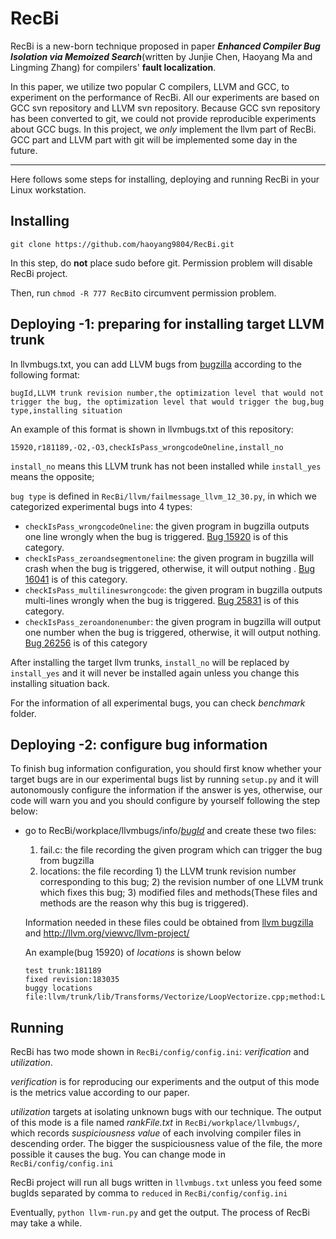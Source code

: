 # RecBi

RecBi is a new-born technique proposed in paper ***Enhanced Compiler Bug Isolation via Memoized Search***(written by Junjie Chen, Haoyang Ma and Lingming Zhang) for compilers' **fault localization**.

In this paper, we utilize two popular C compilers, LLVM and GCC, to experiment on the performance of RecBi. All our experiments are based on GCC svn repository and LLVM svn repository. Because GCC svn repository has been converted to git, we could not provide reproducible experiments about GCC bugs. In this project, we *only* implement the llvm part of RecBi. GCC part and LLVM part with git will be implemented some day in the future.

---

Here follows some steps for installing, deploying and running RecBi in your Linux workstation.

## Installing

`git clone https://github.com/haoyang9804/RecBi.git`

In this step, do **not** place sudo before git. Permission problem will disable RecBi project.

Then,  run `chmod -R 777 RecBi`to circumvent permission problem.

## Deploying -1:  preparing for installing target LLVM trunk

 In llvmbugs.txt, you can add LLVM bugs from [bugzilla](https://bugs.llvm.org/) according to the following format:

`bugId,LLVM trunk revision number,the optimization level that would not trigger the bug, the optimization level that would trigger the bug,bug type,installing situation`

An example of this format is shown in llvmbugs.txt of this repository:

`15920,r181189,-O2,-O3,checkIsPass_wrongcodeOneline,install_no`

`install_no` means this LLVM trunk has not been installed while `install_yes` means the opposite; 

`bug type` is defined in `RecBi/llvm/failmessage_llvm_12_30.py`, in which we categorized experimental bugs into 4 types:

+ `checkIsPass_wrongcodeOneline`: the given program in bugzilla outputs one line wrongly when the bug is triggered. [Bug 15920](https://bugs.llvm.org/show_bug.cgi?id=15920) is of this category.
+ `checkIsPass_zeroandsegmentoneline`: the given program in bugzilla will crash when the bug is triggered, otherwise, it will output nothing . [Bug 16041](https://bugs.llvm.org/show_bug.cgi?id=16041) is of this category.
+ `checkIsPass_multilineswrongcode`: the given program in bugzilla outputs multi-lines wrongly when the bug is triggered. [Bug 25831](https://bugs.llvm.org/show_bug.cgi?id=25831) is of this category.
+ `checkIsPass_zeroandonenumber`:  the given program in bugzilla will output one number when the bug is triggered, otherwise, it will output nothing. [Bug 26256](https://bugs.llvm.org/show_bug.cgi?id=26256) is of this category

After installing the target llvm trunks, `install_no` will be replaced by `install_yes` and it will never be installed again unless you change this installing situation back.

For the information of all experimental bugs, you can check *benchmark* folder.

## Deploying -2:  configure bug information 

To finish bug information configuration, you should first know whether your target bugs are in our experimental bugs list by running `setup.py` and it will autonomously configure the information if the answer is yes, otherwise, our code will warn you and you should configure by yourself following the step below:

+ go to RecBi/workplace/llvmbugs/info/*<u>bugId</u>* and create these two files:

  1. fail.c: the file recording the given program which can trigger the bug from bugzilla 
  2. locations: the file recording 1) the LLVM trunk revision number corresponding to this bug; 2) the revision number of one LLVM trunk which fixes this bug; 3) modified files and methods(These files and methods are the reason why this bug is triggered).

  Information needed in these files could be obtained from [llvm bugzilla](https://bugs.llvm.org/) and http://llvm.org/viewvc/llvm-project/

  An example(bug 15920) of *locations* is shown below

  ```
  test trunk:181189
  fixed revision:183035
  buggy locations
  file:llvm/trunk/lib/Transforms/Vectorize/LoopVectorize.cpp;method:LoopVectorizationLegality::canVectorizeInstrs()
  ```

## Running

RecBi has two mode shown in `RecBi/config/config.ini`: *verification* and *utilization*.

*verification* is for reproducing our experiments and the output of this mode is the metrics value according to our paper.

*utilization* targets at isolating unknown bugs with our technique. The output of this mode is a file named *rankFile.txt* in `RecBi/workplace/llvmbugs/`, which records *suspiciousness value* of each involving compiler files in descending order. The bigger the suspiciousness value of the file, the more possible it causes the bug. You can change mode in `RecBi/config/config.ini`

RecBi project will run all bugs written in `llvmbugs.txt` unless you feed some bugIds separated by comma to `reduced` in `RecBi/config/config.ini`

Eventually, `python llvm-run.py` and get the output. The process of RecBi may take a while.



